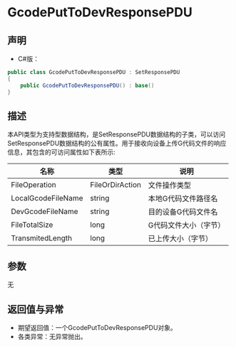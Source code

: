 # GcodePutToDevResponsePDU

## 声明

- C#版：

```c#
public class GcodePutToDevResponsePDU : SetResponsePDU
{
    public GcodePutToDevResponsePDU() : base()
}
```

## 描述

​     本API类型为支持型数据结构，是SetResponsePDU数据结构的子类，可以访问SetResponsePDU数据结构的公有属性。用于接收向设备上传G代码文件的响应信息，其包含的可访问属性如下表所示:

| 名称 | 类型 | 说明 |
| --- | --- | --- |
| FileOperation | FileOrDirAction | 文件操作类型 |
| LocalGcodeFileName | string | 本地G代码文件路径名 |
| DevGcodeFileName | string | 目的设备G代码文件名 |
| FileTotalSize | long | G代码文件大小（字节） |
| TransmitedLength | long | 已上传大小（字节） |

## 参数

无

## 返回值与异常

- 期望返回值：一个GcodePutToDevResponsePDU对象。
- 各类异常：无异常抛出。